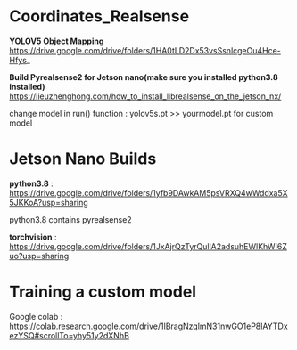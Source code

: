 # Coordinates_Realsense
**YOLOV5 Object Mapping**
https://drive.google.com/drive/folders/1HA0tLD2Dx53vsSsnlcgeOu4Hce-Hfys_

**Build Pyrealsense2 for Jetson nano(make sure you installed python3.8 installed)**
https://lieuzhenghong.com/how_to_install_librealsense_on_the_jetson_nx/

change model in run() function : yolov5s.pt >> yourmodel.pt for custom model

# Jetson Nano Builds
**python3.8** : https://drive.google.com/drive/folders/1yfb9DAwkAM5psVRXQ4wWddxa5X5JKKoA?usp=sharing

python3.8 contains pyrealsense2

**torchvision** : https://drive.google.com/drive/folders/1JxAjrQzTyrQullA2adsuhEWlKhWI6Zuo?usp=sharing

# Training a custom model

Google colab : https://colab.research.google.com/drive/1lBragNzqlmN31nwGO1eP8lAYTDxezYSQ#scrollTo=yhy51y2dXNhB
